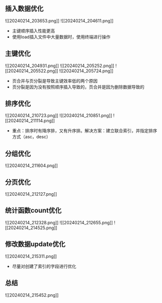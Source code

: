 ## 插入数据优化
![[20240214_203653.png]]
![[20240214_204611.png]]
- 主键顺序插入性能更高
- 使用load插入文件中大量数据时，使用终端进行操作
## 主键优化
![[20240214_204931.png]]
![[20240214_205252.png]]
![[20240214_205522.png]]
![[20240214_205724.png]]
- 页合并与页分裂是导致主键效率低的两个原因
- 页分裂是因为没有按照顺序插入导致的，页合并是因为删除数据导致的
## 排序优化
![[20240214_210723.png]]
![[20240214_210851.png]]
![[20240214_211114.png]]
- 重点：排序时有降序排，又有升序排。解决方案：建立联合索引，并指定排序方式（asc，desc）
## 分组优化
![[20240214_211604.png]]
## 分页优化
![[20240214_212127.png]]
## 统计函数count优化
![[20240214_212328.png]]
![[20240214_212655.png]]
![[20240214_214525.png]]
## 修改数据update优化
![[20240214_215311.png]]
- 尽量对创建了索引的字段进行优化
## 总结
![[20240214_215452.png]]